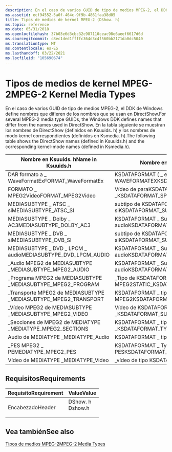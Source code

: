 ```yaml
---
description: En el caso de varios GUID de tipo de medios MPEG-2, el DDK de Windows define nombres que difieren de los nombres que se usan en DirectShow. En la tabla siguiente se muestran los nombres de DirectShow (definidos en Ksuuids. h) y los nombres de modo kernel correspondientes (definidos en Ksmedia. h).
ms.assetid: ecf94552-5a0f-464c-9f9b-4861faa38d05
title: Tipos de medios de kernel MPEG-2 (DShow. h)
ms.topic: reference
ms.date: 05/31/2018
ms.openlocfilehash: 37b03e6d3cbc32c987110ceac98e6aeef6617d6d
ms.sourcegitcommit: c8ec1ded1ffffc364d3c4f560bb2171da0dc5040
ms.translationtype: MT
ms.contentlocale: es-ES
ms.lasthandoff: 03/22/2021
ms.locfileid: "105690674"
---
```

# <a name="mpeg-2-kernel-media-types"></a><span data-ttu-id="e5812-104">Tipos de medios de kernel MPEG-2</span><span class="sxs-lookup"><span data-stu-id="e5812-104">MPEG-2 Kernel Media Types</span></span>

<span data-ttu-id="e5812-105">En el caso de varios GUID de tipo de medios MPEG-2, el DDK de Windows define nombres que difieren de los nombres que se usan en DirectShow.</span><span class="sxs-lookup"><span data-stu-id="e5812-105">For several MPEG-2 media type GUIDs, the Windows DDK defines names that differ from the names used in DirectShow.</span></span> <span data-ttu-id="e5812-106">En la tabla siguiente se muestran los nombres de DirectShow (definidos en Ksuuids. h) y los nombres de modo kernel correspondientes (definidos en Ksmedia. h).</span><span class="sxs-lookup"><span data-stu-id="e5812-106">The following table shows the DirectShow names (defined in Ksuuids.h) and the corresponding kernel-mode names (defined in Ksmedia.h).</span></span>



| <span data-ttu-id="e5812-107">Nombre en Ksuuids. h</span><span class="sxs-lookup"><span data-stu-id="e5812-107">Name in Ksuuids.h</span></span>              | <span data-ttu-id="e5812-108">Nombre en Ksmedia. h</span><span class="sxs-lookup"><span data-stu-id="e5812-108">Name in Ksmedia.h</span></span>                          |
|--------------------------------|--------------------------------------------|
| <span data-ttu-id="e5812-109">DAR formato a \_ WaveFormatEx</span><span class="sxs-lookup"><span data-stu-id="e5812-109">FORMAT\_WaveFormatEx</span></span>           | <span data-ttu-id="e5812-110">KSDATAFORMAT ( \_ especificador) \_ WAVEFORMATEX</span><span class="sxs-lookup"><span data-stu-id="e5812-110">KSDATAFORMAT\_SPECIFIER\_WAVEFORMATEX</span></span>      |
| <span data-ttu-id="e5812-111">FORMATO \_ MPEG2Video</span><span class="sxs-lookup"><span data-stu-id="e5812-111">FORMAT\_MPEG2Video</span></span>             | <span data-ttu-id="e5812-112">Vídeo de paraKSDATAFORMAT \_ Specifier \_ MPEG2 \_</span><span class="sxs-lookup"><span data-stu-id="e5812-112">KSDATAFORMAT\_SPECIFIER\_MPEG2\_VIDEO</span></span>      |
| <span data-ttu-id="e5812-113">MEDIASUBTYPE \_ ATSC \_ si</span><span class="sxs-lookup"><span data-stu-id="e5812-113">MEDIASUBTYPE\_ATSC\_SI</span></span>         | <span data-ttu-id="e5812-114">subtipo de KSDATAFORMAT de \_ \_ ATSC \_ si</span><span class="sxs-lookup"><span data-stu-id="e5812-114">KSDATAFORMAT\_SUBTYPE\_ATSC\_SI</span></span>            |
| <span data-ttu-id="e5812-115">MEDIASUBTYPE \_ Dolby \_ AC3</span><span class="sxs-lookup"><span data-stu-id="e5812-115">MEDIASUBTYPE\_DOLBY\_AC3</span></span>       | <span data-ttu-id="e5812-116">KSDATAFORMAT \_ SubType \_ AC3 \_ audio</span><span class="sxs-lookup"><span data-stu-id="e5812-116">KSDATAFORMAT\_SUBTYPE\_AC3\_AUDIO</span></span>          |
| <span data-ttu-id="e5812-117">MEDIASUBTYPE \_ DVB \_ si</span><span class="sxs-lookup"><span data-stu-id="e5812-117">MEDIASUBTYPE\_DVB\_SI</span></span>          | <span data-ttu-id="e5812-118">subtipo de KSDATAFORMAT \_ \_ DVB \_ si</span><span class="sxs-lookup"><span data-stu-id="e5812-118">KSDATAFORMAT\_SUBTYPE\_DVB\_SI</span></span>             |
| <span data-ttu-id="e5812-119">MEDIASUBTYPE \_ DVD \_ LPCM \_ audio</span><span class="sxs-lookup"><span data-stu-id="e5812-119">MEDIASUBTYPE\_DVD\_LPCM\_AUDIO</span></span> | <span data-ttu-id="e5812-120">KSDATAFORMAT \_ SubType \_ LPCM \_ audio</span><span class="sxs-lookup"><span data-stu-id="e5812-120">KSDATAFORMAT\_SUBTYPE\_LPCM\_AUDIO</span></span>         |
| <span data-ttu-id="e5812-121">\_Audio MPEG2 de MEDIASUBTYPE \_</span><span class="sxs-lookup"><span data-stu-id="e5812-121">MEDIASUBTYPE\_MPEG2\_AUDIO</span></span>     | <span data-ttu-id="e5812-122">KSDATAFORMAT \_ SubType \_ MPEG2 \_ audio</span><span class="sxs-lookup"><span data-stu-id="e5812-122">KSDATAFORMAT\_SUBTYPE\_MPEG2\_AUDIO</span></span>        |
| <span data-ttu-id="e5812-123">\_Programa MPEG2 de MEDIASUBTYPE \_</span><span class="sxs-lookup"><span data-stu-id="e5812-123">MEDIASUBTYPE\_MPEG2\_PROGRAM</span></span>   | <span data-ttu-id="e5812-124">\_Tipo de KSDATAFORMAT estático \_ \_ \_ programa MPEG2</span><span class="sxs-lookup"><span data-stu-id="e5812-124">STATIC\_KSDATAFORMAT\_TYPE\_MPEG2\_PROGRAM</span></span> |
| <span data-ttu-id="e5812-125">\_Transporte MPEG2 de MEDIASUBTYPE \_</span><span class="sxs-lookup"><span data-stu-id="e5812-125">MEDIASUBTYPE\_MPEG2\_TRANSPORT</span></span> | <span data-ttu-id="e5812-126">KSDATAFORMAT \_ tipo \_ de \_ transporte MPEG2</span><span class="sxs-lookup"><span data-stu-id="e5812-126">KSDATAFORMAT\_TYPE\_MPEG2\_TRANSPORT</span></span>       |
| <span data-ttu-id="e5812-127">\_Vídeo MPEG2 de MEDIASUBTYPE \_</span><span class="sxs-lookup"><span data-stu-id="e5812-127">MEDIASUBTYPE\_MPEG2\_VIDEO</span></span>     | <span data-ttu-id="e5812-128">Vídeo de KSDATAFORMAT \_ SubType \_ MPEG2 \_</span><span class="sxs-lookup"><span data-stu-id="e5812-128">KSDATAFORMAT\_SUBTYPE\_MPEG2\_VIDEO</span></span>        |
| <span data-ttu-id="e5812-129">\_Secciones de MPEG2 de MEDIATYPE \_</span><span class="sxs-lookup"><span data-stu-id="e5812-129">MEDIATYPE\_MPEG2\_SECTIONS</span></span>     | <span data-ttu-id="e5812-130">KSDATAFORMAT \_ tipos de texto \_ MPEG2 \_</span><span class="sxs-lookup"><span data-stu-id="e5812-130">KSDATAFORMAT\_TYPE\_MPEG2\_SECTIONS</span></span>        |
| <span data-ttu-id="e5812-131">Audio de MEDIATYPE \_</span><span class="sxs-lookup"><span data-stu-id="e5812-131">MEDIATYPE\_Audio</span></span>               | <span data-ttu-id="e5812-132">KSDATAFORMAT \_ tipo \_ audio</span><span class="sxs-lookup"><span data-stu-id="e5812-132">KSDATAFORMAT\_TYPE\_AUDIO</span></span>                  |
| <span data-ttu-id="e5812-133">\_PES MPEG2 \_ PE</span><span class="sxs-lookup"><span data-stu-id="e5812-133">MEDIATYPE\_MPEG2\_PES</span></span>          | <span data-ttu-id="e5812-134">KSDATAFORMAT \_ Type \_ MPEG2 \_ PES</span><span class="sxs-lookup"><span data-stu-id="e5812-134">KSDATAFORMAT\_TYPE\_MPEG2\_PES</span></span>             |
| <span data-ttu-id="e5812-135">Vídeo de MEDIATYPE \_</span><span class="sxs-lookup"><span data-stu-id="e5812-135">MEDIATYPE\_Video</span></span>               | <span data-ttu-id="e5812-136">\_vídeo de tipo KSDATAFORMAT \_</span><span class="sxs-lookup"><span data-stu-id="e5812-136">KSDATAFORMAT\_TYPE\_VIDEO</span></span>                  |



 

## <a name="requirements"></a><span data-ttu-id="e5812-137">Requisitos</span><span class="sxs-lookup"><span data-stu-id="e5812-137">Requirements</span></span>



| <span data-ttu-id="e5812-138">Requisito</span><span class="sxs-lookup"><span data-stu-id="e5812-138">Requirement</span></span> | <span data-ttu-id="e5812-139">Value</span><span class="sxs-lookup"><span data-stu-id="e5812-139">Value</span></span> |
|-------------------|------------------------------------------------------------------------------------|
| <span data-ttu-id="e5812-140">Encabezado</span><span class="sxs-lookup"><span data-stu-id="e5812-140">Header</span></span><br/> | <dl> <span data-ttu-id="e5812-141"><dt>DShow. h</dt></span><span class="sxs-lookup"><span data-stu-id="e5812-141"><dt>Dshow.h</dt></span></span> </dl> |



## <a name="see-also"></a><span data-ttu-id="e5812-142">Vea también</span><span class="sxs-lookup"><span data-stu-id="e5812-142">See also</span></span>

<dl> <dt>

[<span data-ttu-id="e5812-143">Tipos de medios MPEG-2</span><span class="sxs-lookup"><span data-stu-id="e5812-143">MPEG-2 Media Types</span></span>](mpeg-2-media-types.md)
</dt> </dl>

 

 




